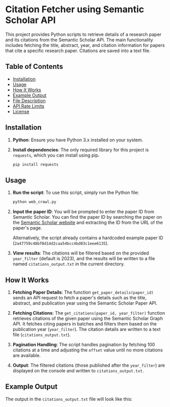 # Citation Fetcher using Semantic Scholar API

This project provides Python scripts to retrieve details of a research paper and its citations from the Semantic Scholar API. The main functionality includes fetching the title, abstract, year, and citation information for papers that cite a specific research paper. Citations are saved into a text file.

## Table of Contents
- [Installation](#installation)
- [Usage](#usage)
- [How It Works](#how-it-works)
- [Example Output](#example-output)
- [File Description](#file-description)
- [API Rate Limits](#api-rate-limits)
- [License](#license)

## Installation

1. **Python**: Ensure you have Python 3.x installed on your system.
2. **Install dependencies**: The only required library for this project is `requests`, which you can install using pip.

    ```bash
    pip install requests
    ```

## Usage

1. **Run the script**: To use this script, simply run the Python file:

    ```bash
    python web_crawl.py
    ```

2. **Input the paper ID**: You will be prompted to enter the paper ID from Semantic Scholar. You can find the paper ID by searching the paper on the [Semantic Scholar website](https://www.semanticscholar.org/) and extracting the ID from the URL of the paper's page.

    Alternatively, the script already contains a hardcoded example paper ID (`2a47759c48bf8d14d2caa54bcc4bd03c1eee6135`).

3. **View results**: The citations will be filtered based on the provided `year_filter` (default is 2023), and the results will be written to a file named `citations_output.txt` in the current directory.

## How It Works

1. **Fetching Paper Details**: The function `get_paper_details(paper_id)` sends an API request to fetch a paper's details such as the title, abstract, and publication year using the Semantic Scholar Paper API.

2. **Fetching Citations**: The `get_citations(paper_id, year_filter)` function retrieves citations of the given paper using the Semantic Scholar Graph API. It fetches citing papers in batches and filters them based on the publication year (`year_filter`). The citation details are written to a text file (`citations_output.txt`).

3. **Pagination Handling**: The script handles pagination by fetching 100 citations at a time and adjusting the `offset` value until no more citations are available.

4. **Output**: The filtered citations (those published after the `year_filter`) are displayed on the console and written to `citations_output.txt`.

## Example Output

The output in the `citations_output.txt` file will look like this:
